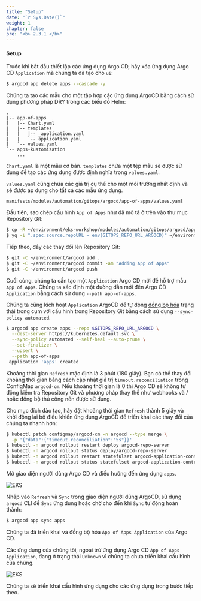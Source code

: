 ```yaml
---
title: "Setup"
date: "`r Sys.Date()`"
weight: 1
chapter: false
pre: "<b> 2.3.1 </b>"
---
```


#### Setup

Trước khi bắt đầu thiết lập các ứng dụng Argo CD, hãy xóa ứng dụng Argo CD `Application` mà chúng ta đã tạo cho `ui`:

```bash wait=30
$ argocd app delete apps --cascade -y
```

Chúng ta tạo các mẫu cho một tập hợp các ứng dụng ArgoCD bằng cách sử dụng phương pháp DRY trong các biểu đồ Helm:

```
.
|-- app-of-apps
|   |-- Chart.yaml
|   |-- templates
|   |   |-- _application.yaml
|   |   `-- application.yaml
|   `-- values.yaml
`-- apps-kustomization
    ...
```

`Chart.yaml` là một mẫu cơ bản. `templates` chứa một tệp mẫu sẽ được sử dụng để tạo các ứng dụng được định nghĩa trong `values.yaml`.

`values.yaml` cũng chứa các giá trị cụ thể cho một môi trường nhất định và sẽ được áp dụng cho tất cả các mẫu ứng dụng.

```file
manifests/modules/automation/gitops/argocd/app-of-apps/values.yaml
```

Đầu tiên, sao chép cấu hình `App of Apps` như đã mô tả ở trên vào thư mục Repository Git:

```bash
$ cp -R ~/environment/eks-workshop/modules/automation/gitops/argocd/app-of-apps ~/environment/argocd/
$ yq -i ".spec.source.repoURL = env(GITOPS_REPO_URL_ARGOCD)" ~/environment/argocd/app-of-apps/values.yaml
```

Tiếp theo, đẩy các thay đổi lên Repository Git:

```bash wait=10
$ git -C ~/environment/argocd add .
$ git -C ~/environment/argocd commit -am "Adding App of Apps"
$ git -C ~/environment/argocd push
```

Cuối cùng, chúng ta cần tạo một `Application` Argo CD mới để hỗ trợ mẫu `App of Apps`.
Chúng ta xác định một đường dẫn mới đến Argo CD `Application` bằng cách sử dụng `--path app-of-apps`.

Chúng ta cũng kích hoạt `Application` ArgoCD để tự động [đồng bộ hóa](https://argo-cd.readthedocs.io/en/stable/user-guide/auto_sync/) trạng thái trong cụm với cấu hình trong Repository Git bằng cách sử dụng `--sync-policy automated`.

```bash
$ argocd app create apps --repo $GITOPS_REPO_URL_ARGOCD \
  --dest-server https://kubernetes.default.svc \
  --sync-policy automated --self-heal --auto-prune \
  --set-finalizer \
  --upsert \
  --path app-of-apps
 application 'apps' created
```

Khoảng thời gian `Refresh` mặc định là 3 phút (180 giây). Bạn có thể thay đổi khoảng thời gian bằng cách cập nhật giá trị `timeout.reconciliation` trong ConfigMap `argocd-cm`. Nếu khoảng thời gian là 0 thì Argo CD sẽ không tự động kiểm tra Repository Git và phương pháp thay thế như webhooks và / hoặc đồng bộ thủ công nên được sử dụng.

Cho mục đích đào tạo, hãy đặt khoảng thời gian `Refresh` thành 5 giây và khởi động lại bộ điều khiển ứng dụng ArgoCD để triển khai các thay đổi của chúng ta nhanh hơn:

```bash wait=30
$ kubectl patch configmap/argocd-cm -n argocd --type merge \
  -p '{"data":{"timeout.reconciliation":"5s"}}'
$ kubectl -n argocd rollout restart deploy argocd-repo-server
$ kubectl -n argocd rollout status deploy/argocd-repo-server
$ kubectl -n argocd rollout restart statefulset argocd-application-controller
$ kubectl -n argocd rollout status statefulset argocd-application-controller
```

Mở giao diện người dùng Argo CD và điều hướng đến ứng dụng `apps`.

![EKS](/EKS-Workshop-8/images/0006/00048.png?featherlight=false&width=90pc)

Nhấp vào `Refresh` và `Sync` trong giao diện người dùng ArgoCD, sử dụng `argocd` CLI để `Sync` ứng dụng hoặc chờ cho đến khi `Sync` tự động hoàn thành:

```bash
$ argocd app sync apps
```

Chúng ta đã triển khai và đồng bộ hóa `App of Apps Application` của Argo CD.

Các ứng dụng của chúng tôi, ngoại trừ ứng dụng Argo CD `App of Apps Application`, đang ở trạng thái `Unknown` vì chúng ta chưa triển khai cấu hình của chúng.

![EKS](/EKS-Workshop-8/images/0006/00049.png?featherlight=false&width=90pc)

Chúng ta sẽ triển khai cấu hình ứng dụng cho các ứng dụng trong bước tiếp theo.